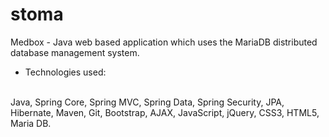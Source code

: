 stoma
=====
Medbox - Java web based application which uses the MariaDB distributed database management system.

* Technologies used:
<br/>
Java, Spring Core, Spring MVC, Spring Data, Spring Security, JPA, Hibernate, Maven, Git, Bootstrap, AJAX, JavaScript, jQuery, CSS3, HTML5, Maria DB.
<br/>
<br/>

